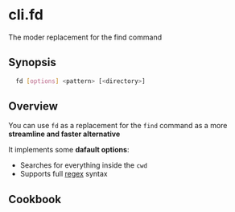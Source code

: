 # cli.fd

The moder replacement for the find command

## Synopsis

```sh
  fd [options] <pattern> [<directory>]
```

## Overview

You can use `fd` as a replacement for the `find` command as a more **streamline
and faster alternative**

It implements some **dafault options**:

- Searches for everything inside the `cwd`
- Supports full [regex](./cbw4.md) syntax

## Cookbook
